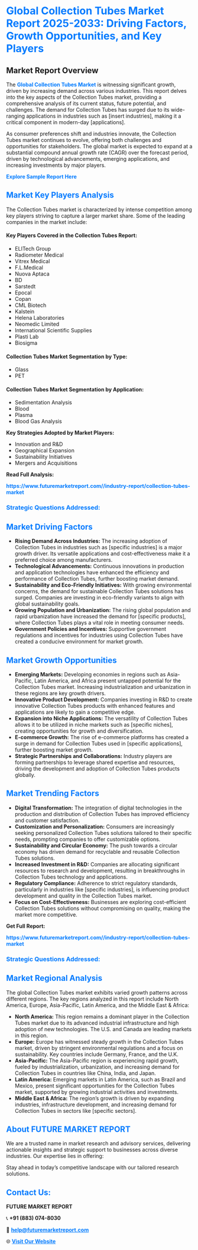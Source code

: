 <h1 style="color: #007BFF;">Global Collection Tubes Market Report 2025-2033: Driving Factors, Growth Opportunities, and Key Players</h1>

<section id="overview">
<h2>Market Report Overview</h2>
<p>The <a href="https://www.futuremarketreport.com//industry-report/collection-tubes-market" style="color: #007BFF; text-decoration: none;"><strong>Global Collection Tubes Market</strong></a> is witnessing significant growth, driven by increasing demand across various industries. This report delves into the key aspects of the Collection Tubes market, providing a comprehensive analysis of its current status, future potential, and challenges. The demand for Collection Tubes has surged due to its wide-ranging applications in industries such as [insert industries], making it a critical component in modern-day [applications].</p>
<p>As consumer preferences shift and industries innovate, the Collection Tubes market continues to evolve, offering both challenges and opportunities for stakeholders. The global market is expected to expand at a substantial compound annual growth rate (CAGR) over the forecast period, driven by technological advancements, emerging applications, and increasing investments by major players.</p>
</section>

<section id="overview">
<p><a href="https://www.futuremarketreport.com//request-sample/reportId=56565" style="color: #007BFF; text-decoration: none;"><strong>Explore Sample Report Here</strong></a></p>
</section>

<section id="key-players">
<h2 style="color: #007BFF;">Market Key Players Analysis</h2>
<p>The Collection Tubes market is characterized by intense competition among key players striving to capture a larger market share. Some of the leading companies in the market include:</p>
<h4>Key Players Covered in the Collection Tubes Report:</h4>
<ul><li>ELITech Group</li><li>Radiometer Medical</li><li>Vitrex Medical</li><li>F.L.Medical</li><li>Nuova Aptaca</li><li>BD</li><li>Sarstedt</li><li>Epocal</li><li>Copan</li><li>CML Biotech</li><li>Kalstein</li><li>Helena Laboratories</li><li>Neomedic Limited</li><li>International Scientific Supplies</li><li>Plasti Lab</li><li>Biosigma</li></ul>
<h4>Collection Tubes Market Segmentation by Type:</h4>
<ul><li>Glass</li><li>PET</li></ul>

<h4>Collection Tubes Market Segmentation by Application:</h4>
<ul><li>Sedimentation Analysis</li><li>Blood</li><li>Plasma</li><li>Blood Gas Analysis</li></ul>
<p><strong>Key Strategies Adopted by Market Players:</strong></p>
<ul>
<li>Innovation and R&D</li>
<li>Geographical Expansion</li>
<li>Sustainability Initiatives</li>
<li>Mergers and Acquisitions</li>
</ul>
</section>

<section>
<p><strong>Read Full Analysis: </strong></p><a href="https://www.futuremarketreport.com//industry-report/collection-tubes-market" style="color: #007BFF; text-decoration: none;"><strong>https://www.futuremarketreport.com//industry-report/collection-tubes-market</strong></a>
<h3 style="color: #007BFF;">Strategic Questions Addressed:</h3>
</section>

<section id="driving-factors">
<h2 style="color: #007BFF;">Market Driving Factors</h2>
<ul>
<li><strong>Rising Demand Across Industries:</strong> The increasing adoption of Collection Tubes in industries such as [specific industries] is a major growth driver. Its versatile applications and cost-effectiveness make it a preferred choice among manufacturers.</li>
<li><strong>Technological Advancements:</strong> Continuous innovations in production and application technologies have enhanced the efficiency and performance of Collection Tubes, further boosting market demand.</li>
<li><strong>Sustainability and Eco-Friendly Initiatives:</strong> With growing environmental concerns, the demand for sustainable Collection Tubes solutions has surged. Companies are investing in eco-friendly variants to align with global sustainability goals.</li>
<li><strong>Growing Population and Urbanization:</strong> The rising global population and rapid urbanization have increased the demand for [specific products], where Collection Tubes plays a vital role in meeting consumer needs.</li>
<li><strong>Government Policies and Incentives:</strong> Supportive government regulations and incentives for industries using Collection Tubes have created a conducive environment for market growth.</li>
</ul>
</section>

<section id="growth-opportunities">
<h2 style="color: #007BFF;">Market Growth Opportunities</h2>
<ul>
<li><strong>Emerging Markets:</strong> Developing economies in regions such as Asia-Pacific, Latin America, and Africa present untapped potential for the Collection Tubes market. Increasing industrialization and urbanization in these regions are key growth drivers.</li>
<li><strong>Innovative Product Development:</strong> Companies investing in R&D to create innovative Collection Tubes products with enhanced features and applications are likely to gain a competitive edge.</li>
<li><strong>Expansion into Niche Applications:</strong> The versatility of Collection Tubes allows it to be utilized in niche markets such as [specific niches], creating opportunities for growth and diversification.</li>
<li><strong>E-commerce Growth:</strong> The rise of e-commerce platforms has created a surge in demand for Collection Tubes used in [specific applications], further boosting market growth.</li>
<li><strong>Strategic Partnerships and Collaborations:</strong> Industry players are forming partnerships to leverage shared expertise and resources, driving the development and adoption of Collection Tubes products globally.</li>
</ul>
</section>

<section id="trending-factors">
<h2 style="color: #007BFF;">Market Trending Factors</h2>
<ul>
<li><strong>Digital Transformation:</strong> The integration of digital technologies in the production and distribution of Collection Tubes has improved efficiency and customer satisfaction.</li>
<li><strong>Customization and Personalization:</strong> Consumers are increasingly seeking personalized Collection Tubes solutions tailored to their specific needs, prompting companies to offer customizable options.</li>
<li><strong>Sustainability and Circular Economy:</strong> The push towards a circular economy has driven demand for recyclable and reusable Collection Tubes solutions.</li>
<li><strong>Increased Investment in R&D:</strong> Companies are allocating significant resources to research and development, resulting in breakthroughs in Collection Tubes technology and applications.</li>
<li><strong>Regulatory Compliance:</strong> Adherence to strict regulatory standards, particularly in industries like [specific industries], is influencing product development and quality in the Collection Tubes market.</li>
<li><strong>Focus on Cost-Effectiveness:</strong> Businesses are exploring cost-efficient Collection Tubes solutions without compromising on quality, making the market more competitive.</li>
</ul>
</section>

<section>
<p><strong>Get Full Report: </strong></p><a href="https://www.futuremarketreport.com//industry-report/collection-tubes-market" style="color: #007BFF; text-decoration: none;"><strong>https://www.futuremarketreport.com//industry-report/collection-tubes-market</strong></a>
<h3 style="color: #007BFF;">Strategic Questions Addressed:</h3>
</section>


<section id="regional-analysis">
<h2 style="color: #007BFF;">Market Regional Analysis</h2>
<p>The global Collection Tubes market exhibits varied growth patterns across different regions. The key regions analyzed in this report include North America, Europe, Asia-Pacific, Latin America, and the Middle East & Africa:</p>
<ul>
<li><strong>North America:</strong> This region remains a dominant player in the Collection Tubes market due to its advanced industrial infrastructure and high adoption of new technologies. The U.S. and Canada are leading markets in this region.</li>
<li><strong>Europe:</strong> Europe has witnessed steady growth in the Collection Tubes market, driven by stringent environmental regulations and a focus on sustainability. Key countries include Germany, France, and the U.K.</li>
<li><strong>Asia-Pacific:</strong> The Asia-Pacific region is experiencing rapid growth, fueled by industrialization, urbanization, and increasing demand for Collection Tubes in countries like China, India, and Japan.</li>
<li><strong>Latin America:</strong> Emerging markets in Latin America, such as Brazil and Mexico, present significant opportunities for the Collection Tubes market, supported by growing industrial activities and investments.</li>
<li><strong>Middle East & Africa:</strong> The region’s growth is driven by expanding industries, infrastructure development, and increasing demand for Collection Tubes in sectors like [specific sectors].</li>
</ul>
</section>

<footer>
<h2 style="color: #007BFF;">About FUTURE MARKET REPORT</h2>
<p>We are a trusted name in market research and advisory services, delivering actionable insights and strategic support to businesses across diverse industries. Our expertise lies in offering:</p>

<p>Stay ahead in today’s competitive landscape with our tailored research solutions.</p>

<h2 style="color: #007BFF;">Contact Us:</h2>
<p><strong>FUTURE MARKET REPORT</strong></p>
<p>📞 <strong>+91 (883) 074-8030</strong></p>
<p>📧 <strong><a href="mailto:help@futuremarketreport.com" style="color: #007BFF;">help@futuremarketreport.com</a></strong></p>
<p>🌐 <strong><a href="https://www.futuremarketreport.com/" style="color: #007BFF;">Visit Our Website</a></strong></p>
</footer>